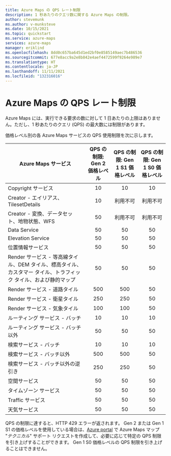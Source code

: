```yaml
---
title: Azure Maps の QPS レート制限
description: 1 秒あたりのクエリ数に関する Azure Maps の制限。
author: stevemunk
ms.author: v-munksteve
ms.date: 10/15/2021
ms.topic: quickstart
ms.service: azure-maps
services: azure-maps
manager: eriklind
ms.openlocfilehash: 8dd0c657ba645d1ed2bf0e8585149aec7b486536
ms.sourcegitcommit: 677e8acc9a2e8b842e4aef4472599f9264e989e7
ms.translationtype: HT
ms.contentlocale: ja-JP
ms.lasthandoff: 11/11/2021
ms.locfileid: "132316016"
---
```

# <a name="azure-maps-qps-rate-limits"></a>Azure Maps の QPS レート制限

Azure Maps には、実行できる要求の数に対して 1 日あたりの上限はありません。ただし、1 秒あたりのクエリ (QPS) の最大数には制限があります。

価格レベル別の各 Azure Maps サービスの QPS 使用制限を次に示します。

| Azure Maps サービス | QPS の制限: Gen 2 価格レベル | QPS の制限: Gen 1 S1 価格レベル | QPS の制限: Gen 1 S0 価格レベル |
|  ----------------- |  :--------------------------: | :------------------------------: | :------------------------: |
| Copyright サービス | 10 | 10 | 10 |
| Creator - エイリアス、TilesetDetails | 10 | 利用不可 | 利用不可 |
| Creator - 変換、データセット、地物状態、WFS | 50 | 利用不可 | 利用不可 |
| Data Service | 50 | 50 | 50 |
| Elevation Service | 50 | 50 | 50 |
| 位置情報サービス | 50 | 50 | 50 |
| Render サービス - 等高線タイル、DEM タイル、標高タイル、カスタマー タイル、トラフィック タイル、および静的マップ | 50 | 50 | 50 |
| Render サービス - 道路タイル | 500 | 500 | 50 |
| Render サービス - 衛星タイル | 250 | 250 | 50 |
| Render サービス - 気象タイル | 100 | 100 | 50 |
| ルーティング サービス - バッチ | 10 | 10 | 10 |
| ルーティング サービス - バッチ以外 | 50 | 50 | 50 |
| 検索サービス - バッチ | 10 | 10 | 10 |
| 検索サービス - バッチ以外 | 500 | 500 | 50 |
| 検索サービス - バッチ以外の逆引き | 250 | 250 | 50 |
| 空間サービス | 50 | 50 | 50 |
| タイムゾーン サービス | 50 | 50 | 50 |
| Traffic サービス | 50 | 50 | 50 |
| 天気サービス | 50 | 50 | 50 |

QPS の制限に達すると、HTTP 429 エラーが返されます。 Gen 2 または Gen 1 S1 の価格レベルを使用している場合は、[Azure portal](https://ms.portal.azure.com/) で Azure Maps マップ "*テクニカル*" サポート リクエストを作成して、必要に応じて特定の QPS 制限を引き上げすることができます。 Gen 1 S0 価格レベルの QPS 制限を引き上げることはできません。
